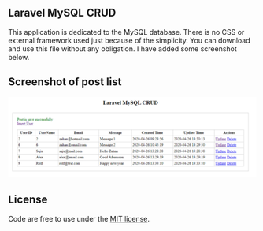 
## Laravel MySQL CRUD

This application is dedicated to the MySQL database. There is no CSS or external framework used just because of the simplicity. You can download and use this file without any obligation. I have added some screenshot below.


## Screenshot of post list
![Image description](screenshot/message-list.png)


## License

Code are free to use  under the [MIT license](https://opensource.org/licenses/MIT).


